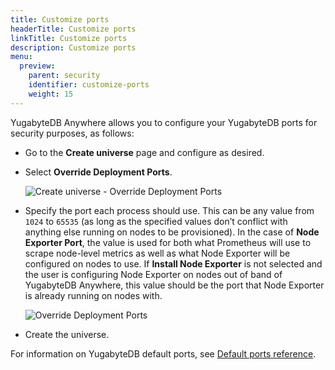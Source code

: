 ```yaml
---
title: Customize ports
headerTitle: Customize ports
linkTitle: Customize ports
description: Customize ports
menu:
  preview:
    parent: security
    identifier: customize-ports
    weight: 15
---
```


YugabyteDB Anywhere allows you to configure your YugabyteDB ports for security purposes, as follows:

- Go to the **Create universe** page and configure as desired.

- Select **Override Deployment Ports**.

  ![Create universe - Override Deployment Ports](/images/yp/security/override-deployment-ports.png)

- Specify the port each process should use. This can be any value from `1024` to `65535` (as long as the specified values don’t conflict with anything else running on nodes to be provisioned). In the case of **Node Exporter Port**, the value is used for both what Prometheus will use to scrape node-level metrics as well as what Node Exporter will be configured on nodes to use. If **Install Node Exporter** is not selected and the user is configuring Node Exporter on nodes out of band of YugabyteDB Anywhere, this value should be the port that Node Exporter is already running on nodes with.

  ![Override Deployment Ports](/images/yp/security/override-deployment-ports.png)

- Create the universe.

For information on YugabyteDB default ports, see [Default ports reference](../../../reference/configuration/default-ports).
